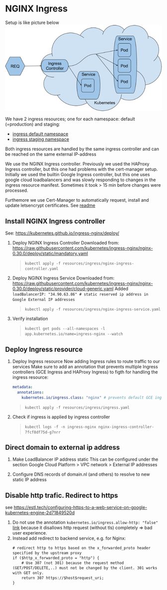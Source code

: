 # NGINX Ingress

Setup is like picture below
![Ingress controller](./ingress4.png "Ingress controller")

We have 2 ingress resources; one for each namespace: default (=production) and staging:
- [ingress default namespace](ingress.yaml)
- [ingress staging namespace](ingress-staging.yaml)

Both ingress resources are handled by the same ingress controller and can be reached on the same external IP-address

We use the NGINX Ingress controller. Previously we used the HAProxy Ingress controller, but this one had problems with the cert-manager setup. Initially we used the builtin Google Ingress controller, but this one uses google cloud loadbalancers and was slowly responding to changes in the ingress resource manifest. Sometimes it took > 15 min before changes were processed.

Furthemore we use Cert-Manager to automatically request, install and update letsencrypt certificates. See [readme](../cert-manager/README.md)

## Install NGINX Ingress controller
See: https://kubernetes.github.io/ingress-nginx/deploy/

1. Deploy NGINX Ingress Controller
    Downloaded from: https://raw.githubusercontent.com/kubernetes/ingress-nginx/nginx-0.30.0/deploy/static/mandatory.yaml
    > `kubectl apply -f resources/ingress/nginx-ingress-controller.yaml`

1. Deploy NGINX Ingress Service
    Downloaded from: https://raw.githubusercontent.com/kubernetes/ingress-nginx/nginx-0.30.0/deploy/static/provider/cloud-generic.yaml
    Added `loadBalancerIP: "34.90.63.86" # static reserved ip address in Google External IP addresses`

    > `kubectl apply -f resources/ingress/nginx-ingress-service.yaml`

1. Verify installation
    > `kubectl get pods --all-namespaces -l app.kubernetes.io/name=ingress-nginx --watch`

## Deploy Ingress resource
1. Deploy Ingress resource
    Now adding Ingress rules to route traffic to our services
    Make sure to add an annotation that prevents multiple Ingress controllers (GCE Ingress and HAProxy Ingress) to figth for handling the ingress resource:
    ```yaml
    metadata:
      annotations:
        kubernetes.io/ingress.class: "nginx" # prevents default GCE ingress controller to handle this ingress
    ```

    > `kubectl apply -f resources/ingress/ingress.yaml`

1. Check if ingress is applied by ingress controller
    > `kubectl logs -f -n ingress-nginx nginx-ingress-controller-7fcf8df75d-g7nrr`

## Direct domain to external ip address
1. Make LoadBalancer IP address static
This can be configured under the section Google Cloud Platform > VPC network > External IP addresses

1. Configure DNS records of domain.nl (and others) to resolve to new static IP address

## Disable http trafic. Redirect to https
see https://estl.tech/configuring-https-to-a-web-service-on-google-kubernetes-engine-2d71849520d

1. Do not use the annotation `kubernetes.io/ingress.allow-http: "false"` [link](https://cloud.google.com/kubernetes-engine/docs/concepts/ingress#disabling_http) because it disallows http request (without tls) completely => bad user experience.
1. Instead add redirect to backend service, e.g. for Nginx:
    ```
    # redirect http to https based on the x_forwarded_proto header specified by the upstream proxy
    if ($http_x_forwarded_proto = "http") {
        # Use 307 (not 301) because the request method (GET/POST/DELETE,..) must not be changed by the client. 301 works with GET only.
        return 307 https://$host$request_uri;
    }
    ```